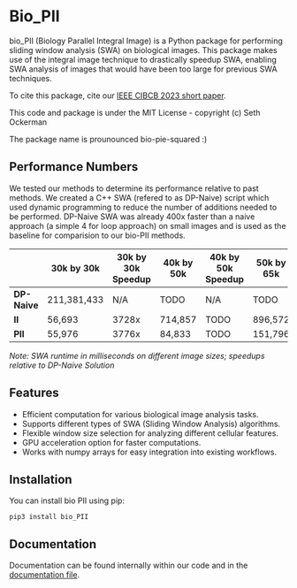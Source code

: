 # Bio_PII

bio_PII (Biology Parallel Integral Image) is a Python package for performing sliding window analysis (SWA) on biological images. This package makes use of the integral image technique to drastically speedup SWA, enabling SWA analysis of images that would have been too large for previous SWA techniques. 

To cite this package, cite our [IEEE CIBCB 2023 short paper](TODO). 


This code and package is under the MIT License - copyright (c) Seth Ockerman

The package name is prounounced bio-pie-squared :)

## Performance Numbers
We tested our methods to determine its performance relative to past methods. We created a C++ SWA (refered to as DP-Naive) script which used dynamic programming to reduce the number of additions needed to be performed. DP-Naive SWA was already 400x faster than a naive approach (a simple 4 for loop approach) on small images and is used as the baseline for comparision to our bio-PII methods. 

|                   | 30k by 30k | 30k by 30k Speedup | 40k by 50k | 40k by 50k Speedup | 50k by 65k | 50k by 60k Speedup |
|-------------------|------------|--------------------|------------|--------------------|------------|--------------------|
| **DP-Naive**      | 211,381,433| N/A                | TODO       | N/A                | TODO       | N/A                |
| **II**            | 56,693     | 3728x              | 714,857    | TODO               | 896,572    | TODO               |
| **PII**           | 55,976     | 3776x              | 84,833     | TODO               | 151,796    | TODO               |

*Note: SWA runtime in milliseconds on different image sizes; speedups relative to DP-Naive Solution*


## Features

- Efficient computation for various biological image analysis tasks.
- Supports different types of SWA (Sliding Window Analysis) algorithms.
- Flexible window size selection for analyzing different cellular features.
- GPU acceleration option for faster computations.
- Works with numpy arrays for easy integration into existing workflows.

## Installation

You can install bio PII using pip:

``` pip3 install bio_PII ```

## Documentation
Documentation can be found internally within our code and in the [documentation file](./documentation.md).  
